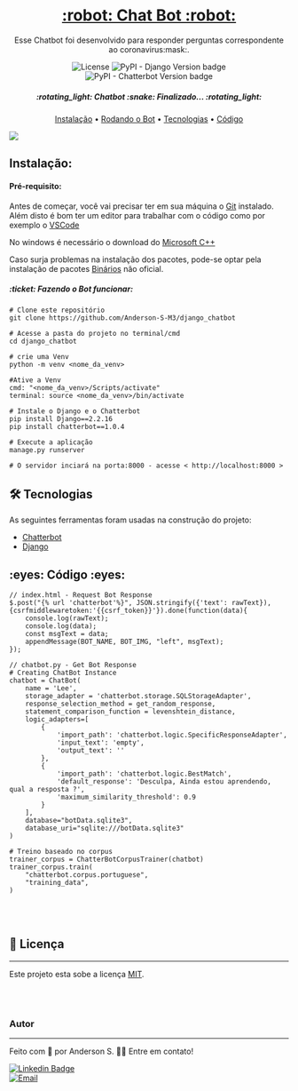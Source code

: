 <h1 align="center">
<a href="https://github.com/Anderson-S-M3/django_chatbot">:robot: Chat Bot :robot:</a>
</h1>

<p align="center">Esse Chatbot foi desenvolvido para responder perguntas correspondente ao coronavirus:mask:.</p>

<p align="center">
<img alt="License" src="https://img.shields.io/badge/license-MIT-brightgreen"> <img alt="PyPI - Django Version badge" src="https://img.shields.io/badge/django-2.2.17-blue"> <img alt="PyPI - Chatterbot Version badge" src="https://img.shields.io/badge/chatterbot-1.0.4-blue">
</p>

<h5 align="center">:rotating_light: Chatbot :snake: Finalizado... :rotating_light:</h5>

<p align="center"><a href="#instalacao">Instalação</a> • <a href="#rodando">Rodando o Bot</a> • <a href="#tecnologias">Tecnologias</a> • <a href="#demonstracao">Código</a></p>

<img src="https://user-images.githubusercontent.com/65872811/103164911-f2ba8d00-47ef-11eb-85c4-03929da9d6ee.gif">

<h2 id="instalacao">Instalação:</h2>
<h4>Pré-requisito:</h4>

Antes de começar, você vai precisar ter em sua máquina o [Git](https://git-scm.com) instalado.
Além disto é bom ter um editor para trabalhar com o código como por exemplo o [VSCode](https://code.visualstudio.com/)

No windows é necessário  o download do [Microsoft C++](https://visualstudio.microsoft.com/pt-br/visual-cpp-build-tools/)

Caso surja problemas na instalação dos pacotes, pode-se optar pela instalação de pacotes [Binários](https://www.lfd.uci.edu/~gohlke/pythonlibs/) não oficial.

<h5 id="rodando">:ticket: Fazendo o Bot funcionar:</h5>

```
# Clone este repositório
git clone https://github.com/Anderson-S-M3/django_chatbot

# Acesse a pasta do projeto no terminal/cmd
cd django_chatbot

# crie uma Venv
python -m venv <nome_da_venv>

#Ative a Venv
cmd: "<nome_da_venv>/Scripts/activate"
terminal: source <nome_da_venv>/bin/activate

# Instale o Django e o Chatterbot
pip install Django==2.2.16
pip install chatterbot==1.0.4

# Execute a aplicação
manage.py runserver

# O servidor inciará na porta:8000 - acesse < http://localhost:8000 >
```

<h2 id="tecnologias">🛠 Tecnologias</h2>
<p>As seguintes ferramentas foram usadas na construção do projeto:</p>

- [Chatterbot](https://chatterbot.readthedocs.io/en/stable/)
- [Django](https://www.djangoproject.com/)

<h2 id="demonstracao">:eyes: Código :eyes:</h2>

```
// index.html - Request Bot Response
$.post("{% url 'chatterbot'%}", JSON.stringify({'text': rawText}), {csrfmiddlewaretoken:'{{csrf_token}}'}).done(function(data){
    console.log(rawText);
    console.log(data);
    const msgText = data;
    appendMessage(BOT_NAME, BOT_IMG, "left", msgText);
});

// chatbot.py - Get Bot Response
# Creating ChatBot Instance
chatbot = ChatBot(
    name = 'Lee',
    storage_adapter = 'chatterbot.storage.SQLStorageAdapter',
    response_selection_method = get_random_response,
    statement_comparison_function = levenshtein_distance,
    logic_adapters=[
        {
            'import_path': 'chatterbot.logic.SpecificResponseAdapter',
            'input_text': 'empty',
            'output_text': ''
        },
        {   
            'import_path': 'chatterbot.logic.BestMatch',
            'default_response': 'Desculpa, Ainda estou aprendendo, qual a resposta ?',
            'maximum_similarity_threshold': 0.9
        }
    ],
    database="botData.sqlite3",
    database_uri="sqlite:///botData.sqlite3"
)

# Treino baseado no corpus 
trainer_corpus = ChatterBotCorpusTrainer(chatbot)
trainer_corpus.train(
    "chatterbot.corpus.portuguese",
    "training_data",
)
```

<br>
<br>

## 📝 Licença
---

Este projeto esta sobe a licença [MIT](./LICENSE.md).

<br>
<br>

### Autor
---

Feito com :blue_heart: por Anderson S. 👋🏽 Entre em contato!

[![Linkedin Badge](https://img.shields.io/badge/Anderson_S-0077B5?style=for-the-badge&logo=linkedin&logoColor=white/)](https://www.linkedin.com/in/anderson-s-antunes-b879251b9/) <br>
[![Email](https://img.shields.io/badge/Anderson__S__Antunes@hotmail.com-0078D4?style=for-the-badge&logo=microsoft-outlook&logoColor=white)](mailto:anderson_s_antunes@hotmail.com)
